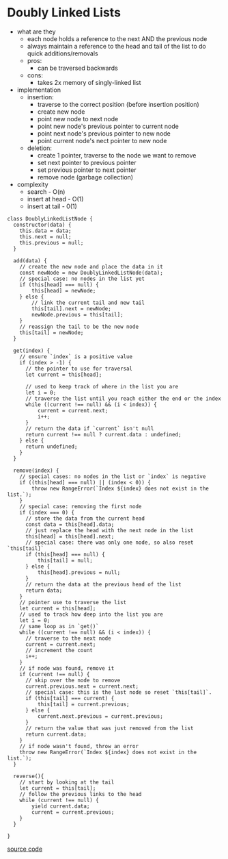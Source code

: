# Doubly Linked Lists 
- what are they 
  - each node holds a reference to the next AND the previous node 
  - always maintain a reference to the head and tail of the list to do quick additions/removals 
  - pros:
    - can be traversed backwards 
  - cons: 
    - takes 2x memory of singly-linked list 
- implementation 
  - insertion:
    - traverse to the correct position (before insertion position)
    - create new node 
    - point new node to next node 
    - point new node's previous pointer to current node 
    - point next node's previous pointer to new node 
    - point current node's nect pointer to new node 
  - deletion: 
    - create 1 pointer, traverse to the node we want to remove 
    - set next pointer to previous pointer 
    - set previous pointer to next pointer 
    - remove node (garbage collection)
- complexity 
  - search - O(n)
  - insert at head - O(1)
  - insert at tail - 0(1)

```JS
class DoublyLinkedListNode {
  constructor(data) {
    this.data = data;
    this.next = null;
    this.previous = null;
  }

  add(data) {
    // create the new node and place the data in it
    const newNode = new DoublyLinkedListNode(data);  
    // special case: no nodes in the list yet
    if (this[head] === null) {
        this[head] = newNode;
    } else {
        // link the current tail and new tail
        this[tail].next = newNode;
        newNode.previous = this[tail];
    }
    // reassign the tail to be the new node
    this[tail] = newNode;
  }

  get(index) {
    // ensure `index` is a positive value
    if (index > -1) {
      // the pointer to use for traversal
      let current = this[head];

      // used to keep track of where in the list you are
      let i = 0;
      // traverse the list until you reach either the end or the index
      while ((current !== null) && (i < index)) {
          current = current.next;
          i++;          
      }
      // return the data if `current` isn't null
      return current !== null ? current.data : undefined;
    } else {
      return undefined;
    }
  }

  remove(index) {
    // special cases: no nodes in the list or `index` is negative
    if ((this[head] === null) || (index < 0)) {
        throw new RangeError(`Index ${index} does not exist in the list.`);
    }
    // special case: removing the first node
    if (index === 0) {
      // store the data from the current head
      const data = this[head].data;
      // just replace the head with the next node in the list
      this[head] = this[head].next;
      // special case: there was only one node, so also reset `this[tail]`
      if (this[head] === null) {
          this[tail] = null;
      } else {
          this[head].previous = null;
      }
      // return the data at the previous head of the list
      return data;
    }
    // pointer use to traverse the list
    let current = this[head];
    // used to track how deep into the list you are
    let i = 0;
    // same loop as in `get()`
    while ((current !== null) && (i < index)) {
      // traverse to the next node
      current = current.next;
      // increment the count
      i++;
    }
    // if node was found, remove it
    if (current !== null) {
      // skip over the node to remove
      current.previous.next = current.next;
      // special case: this is the last node so reset `this[tail]`.
      if (this[tail] === current) {
          this[tail] = current.previous;
      } else {
          current.next.previous = current.previous;
      }
      // return the value that was just removed from the list
      return current.data;
    }
    // if node wasn't found, throw an error
    throw new RangeError(`Index ${index} does not exist in the list.`);
  }

  reverse(){
    // start by looking at the tail
    let current = this[tail];
    // follow the previous links to the head
    while (current !== null) {
        yield current.data;
        current = current.previous;
    }
  }

}
```
[source code](https://humanwhocodes.com/blog/2019/02/computer-science-in-javascript-doubly-linked-lists/)